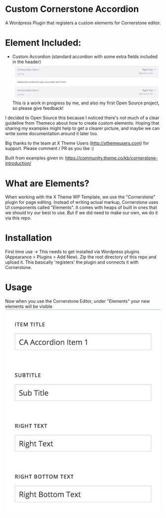 # Custom Cornerstone Accordion
A Wordpress Plugin that registers a custom elements for Cornerstone editor.

# Element Included:
- Custom Accordion (standard accordion with some extra fields included in the header)
![Element screenshot](https://github.com/lucastobrazil/cornerstone-custom-accordion/blob/master/docs/images/element.png)
This is a work in progress by me, and also my first Open Source project, so please give feedback!

I decided to Open Source this because I noticed there's not much of a clear guideline from Themeco about how to create custom elements. Hoping that sharing my examples might help to get a clearer picture, and maybe we can write some documentation around it later too. 

Big thanks to the team at X Theme Users (http://xthemeusers.com) for support. Please comment / PR as you like :)

Built from examples given in:
https://community.theme.co/kb/cornerstone-introduction/

# What are Elements?
When working with the X Theme WP Template, we use the "Cornerstone" plugin for page editing. Instead of writing actual markup, Cornerstone uses UI components called "Elements". It comes with heaps of built in ones that we should try our best to use. But if we did need to make our own, we do it via this repo.

# Installation
First time use -> This needs to get installed via Wordpress plugins (Appearance > Plugins > Add New). Zip the root directory of this repo and upload it. This basically 'registers' the plugin and connects it with Cornerstone.

# Usage
Now when you use the Cornerstone Editor, under "Elements" your new elements will be visible
![Element screenshot](https://github.com/lucastobrazil/cornerstone-custom-accordion/blob/master/docs/images/edit.png)
